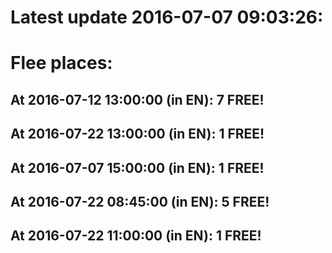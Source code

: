 # Latest update 2016-07-07 09:03:26:
# Flee places:
## At 2016-07-12 13:00:00 (in EN): 7 FREE!
## At 2016-07-22 13:00:00 (in EN): 1 FREE!
## At 2016-07-07 15:00:00 (in EN): 1 FREE!
## At 2016-07-22 08:45:00 (in EN): 5 FREE!
## At 2016-07-22 11:00:00 (in EN): 1 FREE!
